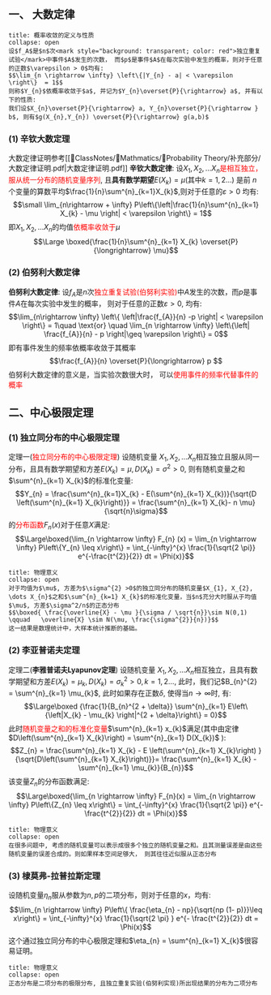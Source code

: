 ## 一、 大数定律
`````ad-cite 
title: 概率收敛的定义与性质
collapse: open
设$f_A$是$n$次<mark style="background: transparent; color: red">独立重复试验</mark>中事件$A$发生的次数， 而$p$是事件$A$在每次实验中发生的概率，则对于任意的正数$\varepsilon > 0$均有:
$$\lim_{n \rightarrow \infty} \left\{|Y_{n} - a| < \varepsilon \right\}  = 1$$
则称$Y_{n}$依概率收敛于$a$, 并记为$Y_{n}\overset{P}{\rightarrow} a$, 并有以下的性质: 
我们设$X_{n}\overset{P}{\rightarrow} a, Y_{n}\overset{P}{\rightarrow } b$, 则有$g(X_{n},Y_{n}) \overset{P}{\rightarrow} g(a,b)$
`````
### (1) 辛钦大数定理
大数定律证明参考[[📘ClassNotes/📐Mathmatics/🎣Probability Theory/补充部分/大数定律证明.pdf|大数定律证明.pdf]] 
**辛钦大数定律**: 设$X_{1},  X_{2},\dots X_{n}$<mark style="background: transparent; color: red">是相互独立，服从统一分布的随机变量序列</mark>, 且**具有数学期望**$E(X_{k}) = \mu$(其中$k = 1,2 \dots$) 是前 $n$个变量的算数平均$\frac{1}{n}\sum^{n}_{k=1}X_{k}$,则对于任意的$\varepsilon> 0$ 均有: 
$$\small \lim_{n\rightarrow  + \infty} P\left\{\left|\frac{1}{n}\sum^{n}_{k=1} X_{k} - \mu \right| < \varepsilon \right\} = 1$$
即$X_1, X_2,\dots  X_{n}$的均值<mark style="background: transparent; color: red">依概率收敛于</mark>$\mu$ 
$$\Large \boxed{\frac{1}{n}\sum^{n}_{k=1} X_{k} \overset{P}{\longrightarrow}  \mu}$$
### (2) 伯努利大数定律
**伯努利大数定律**: 设$f_{A}$是$n$次<mark style="background: transparent; color: red">独立重复试验(伯努利实验)</mark>中$A$发生的次数，而$p$是事件$A$在每次实验中发生的概率， 则对于任意的正数$\varepsilon > 0$, 均有: 
$$\lim_{n\rightarrow \infty} \left\{ \left|\frac{f_{A}}{n}  -p \right| < \varepsilon \right\} = 1\quad \text{or} \quad  \lim_{n \rightarrow \infty} \left\{\left| \frac{f_{A}}{n} - p \right|\geq \varepsilon \right\} = 0$$
即有事件发生的频率依概率收敛于其概率
$$\frac{f_{A}}{n} \overset{P}{\longrightarrow} p $$
伯努利大数定律的意义是，当实验次数很大时， 可以<mark style="background: transparent; color: red">使用事件的频率代替事件的概率</mark>

## 二、中心极限定理
### (1) 独立同分布的中心极限定理
定理一(<mark style="background: transparent; color: red">独立同分布的中心极限定理</mark>) 设随机变量 $X_{1}, X_{2},\dots X_{n}$相互独立且服从同一分布，且具有数学期望和方差$E(X_{k}) = \mu, D(X_{k}) = \sigma^{2}>0$, 则有随机变量之和$\sum^{n}_{k=1} X_{k}$的标准化变量: 
$$Y_{n} = \frac{\sum^{n}_{k=1}X_{k}  - E(\sum^{n}_{k=1} X_{k})}{\sqrt{D \left(\sum^{n}_{k=1} X_{k}\right)}} = \frac{\sum^{n}_{k=1} X_{k}-  n \mu}{\sqrt{n}\sigma}$$
的<mark style="background: transparent; color: red">分布函数</mark>$F_{n}(x)$对于任意$X$满足:
$$\Large\boxed{\lim_{n \rightarrow \infty} F_{n} (x) = \lim_{n \rightarrow \infty} P\left\{Y_{n} \leq  x\right\} = \int_{-\infty}^{x} \frac{1}{\sqrt{2 \pi}} e^{-\frac{t^{2}}{2}} dt = \Phi(x)}$$
`````ad-note
title: 物理意义
collapse: open
对于均值为$\mu$, 方差为$\sigma^{2} >0$的独立同分布的随机变量$X_{1}, X_{2},  \dots X_{n}$之和$\sum^{n}_{k=1} X_{k}$的标准化变量，当$n$充分大时服从于均值$\mu$, 方差$\sigma^2/n$的正态分布
$$\boxed{ \frac{\overline{X} - \mu }{\sigma / \sqrt{n}}\sim N(0,1) \qquad   \overline{X} \sim N(\mu, \frac{\sigma^{2}}{n})}$$
这一结果是数理统计中，大样本统计推断的基础。
`````
### (2) 李亚普诺夫定理
定理二(**李雅普诺夫Lyapunov定理**) 设随机变量 $X_{1}, X_{2},\dots X_{n}$相互独立，且具有数学期望和方差$E(X_{k}) = \mu_{k}, D(X_{k}) = \sigma^{2}_{k}>0, k = 1,2 \dots$, 此时，我们记$B_{n}^{2} = \sum^{n}_{k=1} \mu_{k}$, 此时如果存在正数$\delta$, 使得当$n\rightarrow \infty$时, 有: 
$$\Large\boxed {\frac{1}{B_{n}^{2 + \delta}} \sum^{n}_{k=1} E\left\{\left|X_{k} - \mu_{k} \right|^{2 + \delta}\right\} = 0}$$
此时<mark style="background: transparent; color: red">随机变量之和的标准化变量</mark>$\sum^{n}_{k=1} x_{k}$满足(其中由定律$D\left(\sum^{n}_{k=1} X_{k}\right)  = \sum^{n}_{k=1} D(X_{k})$ ):
$$Z_{n} = \frac{\sum^{n}_{k=1}  X_{k} - E \left(\sum^{n}_{k=1}  X_{k}\right) }{\sqrt{D\left(\sum^{n}_{k=1} X_{k}\right)}}= \frac{\sum^{n}_{k=1}  X_{k} - \sum^{n}_{k=1} \mu_{k}}{B_{n}}$$
该变量$Z_{n}$的分布函数满足:
$$\Large\boxed{\lim_{n \rightarrow \infty} F_{n}(x) = \lim_{n \rightarrow \infty} P\left\{Z_{n} \leq  x\right\} = \int_{-\infty}^{x} \frac{1}{\sqrt{2 \pi}} e^{-\frac{t^{2}}{2}} dt = \Phi(x)}$$
`````ad-note
title: 物理意义
collapse: open
在很多问题中, 考虑的随机变量可以表示成很多个独立的随机变量之和。且其测量误差是由这些随机变量的误差合成的。则如果样本空间足够大， 则其往往近似服从正态分布
`````
### (3) 棣莫弗-拉普拉斯定理
设随机变量$\eta_{n}$服从参数为$n, p$的二项分布，则对于任意的$x$，均有:
$$\lim_{n \rightarrow \infty} P\left\{ \frac{\eta_{n} - np}{\sqrt{np (1- p)}}\leq x\right\} = \int_{-\infty}^{x} \frac{1}{\sqrt{2 \pi} } e^{- \frac{t^{2}}{2}} dt = \Phi(x)$$
这个通过独立同分布的中心极限定理和$\eta_{n} = \sum^{n}_{k=1} X_{k}$很容易证明。

`````ad-note
title: 物理意义
collapse: open
正态分布是二项分布的极限分布, 且独立重复实验(伯努利实现)所出现结果的分布为二项分布
`````


